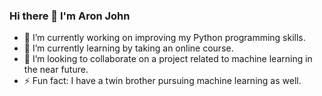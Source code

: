 ### Hi there 👋 I'm Aron John
- 🔭 I’m currently working on improving my Python programming skills.
- 🌱 I’m currently learning by taking an online course.
- 👯 I’m looking to collaborate on a project related to machine learning in the near future.
- ⚡ Fun fact: I have a twin brother pursuing machine learning as well.

<!--
**ajcodes020/ajcodes020** is a ✨ _special_ ✨ repository because its `README.md` (this file) appears on your GitHub profile.

Here are some ideas to get you started:

- 🔭 I’m currently working on ...
- 🌱 I’m currently learning ...
- 👯 I’m looking to collaborate on ...
- 🤔 I’m looking for help with ...
- 💬 Ask me about ...
- 📫 How to reach me: ...
- 😄 Pronouns: ...
- ⚡ Fun fact: ...
-->
